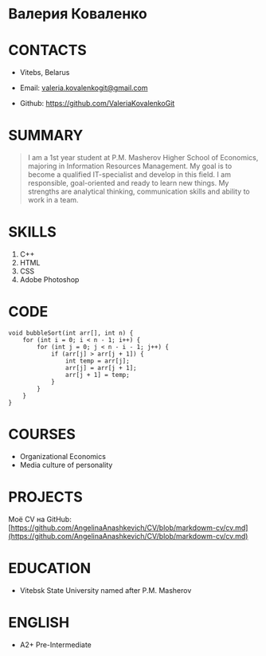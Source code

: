 # Валерия Коваленко
# CONTACTS
- Vitebs, Belarus

- Email: valeria.kovalenkogit@gmail.com

- Github: https://github.com/ValeriaKovalenkoGit

# SUMMARY
> I am a 1st year student at P.M. Masherov Higher School of Economics, majoring in Information Resources Management. My goal is to become a qualified IT-specialist and develop in this field. I am responsible, goal-oriented and ready to learn new things. My strengths are analytical thinking, communication skills and ability to work in a team.

# SKILLS

1. С++
2. HTML
3. CSS
4. Adobe Photoshop

# CODE
```
void bubbleSort(int arr[], int n) {
    for (int i = 0; i < n - 1; i++) {
        for (int j = 0; j < n - i - 1; j++) {
            if (arr[j] > arr[j + 1]) {
                int temp = arr[j];
                arr[j] = arr[j + 1];
                arr[j + 1] = temp;
            }
        }
    }
}

```

# COURSES
+ Organizational Economics
+ Media culture of personality

# PROJECTS

Моё СV на GitHub: [https://github.com/AngelinaAnashkevich/CV/blob/markdowm-cv/cv.md](https://github.com/AngelinaAnashkevich/CV/blob/markdowm-cv/cv.md)

# EDUCATION

* Vitebsk State University named after P.M. Masherov

# ENGLISH

* A2+ Pre-Intermediate



